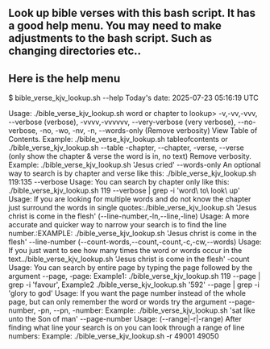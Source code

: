 ## Look up bible verses with this bash script. It has a good help menu. You may need to make adjustments to the bash script. Such as changing directories etc..

## Here is the help menu
$ bible_verse_kjv_lookup.sh --help
Today's date: 2025-07-23 05:16:19 UTC

Usage: ./bible_verse_kjv_lookup.sh word or chapter to lookup> <argument>
-v,-vv,-vvv, --verbose (verbose), -vvvv,-vvvvvv, --very-verbose (very verbose), --no-verbose, -no, -wo, -nv, -n, --words-only (Remove verbosity)
View Table of Contents. Example:  ./bible_verse_kjv_lookup.sh tableofcontents or ./bible_verse_kjv_lookup.sh --table
-chapter, --chapter, -verse, --verse (only show the chapter & verse the word is in, no text)
Remove verbosity. Example:  ./bible_verse_kjv_lookup.sh 'Jesus cried' --words-only
An optional way to search is by chapter and verse like this: ./bible_verse_kjv_lookup.sh 119:135 --verbose
Usage: You can search by chapter only like this: ./bible_verse_kjv_lookup.sh 119 --verbose | grep -i 'word\ to\ look\ up'
Usage: If you are looking for multiple words and do not know the chapter just surround the words in single quotes:./bible_verse_kjv_lookup.sh 'Jesus christ is come in the flesh'
(--line-number,-ln,--line,-line) Usage: A more accurate and quicker way to narrow your search is to find the line number.:EXAMPLE: ./bible_verse_kjv_lookup.sh 'Jesus christ is come in the flesh' --line-number
(--count-words,--count,-count,-c,-cw,--words) Usage: If you just want to see how many times the word or words occur in the text../bible_verse_kjv_lookup.sh 'Jesus christ is come in the flesh' -count
Usage: You can search by entire page by typing the page followed by the argument --page, -page: Example1: ./bible_verse_kjv_lookup.sh 119 --page | grep -i 'favour', Example2 ./bible_verse_kjv_lookup.sh '592' --page | grep -i 'glory to god'
Usage: If you want the page number instead of the whole page, but can only remember the word or words try the argument --page-number, -pn, --pn, -number: Example: ./bible_verse_kjv_lookup.sh 'sat like unto the Son of man' --page-number
Usage: (--range|-r|-range) After finding what line your search is on you can look through a range of line numbers: Example: ./bible_verse_kjv_lookup.sh -r 49001 49050
